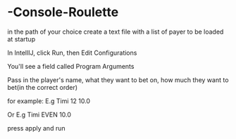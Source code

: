 # -Console-Roulette

in the path of your choice create a text file with a list of payer to be loaded at startup

In IntellIJ, click Run, then Edit Configurations

You'll see a field called Program Arguments

Pass in the player's name, what they want to bet on, how much they want to bet(in the correct order)

for example: E.g Timi 12 10.0

Or
E.g Timi EVEN 10.0

press apply and run
